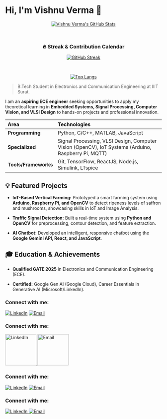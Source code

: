 # Hi, I'm Vishnu Verma 👋


<div align="center">
  
[![Vishnu Verma's GitHub Stats](https://github-readme-stats.vercel.app/api?username=itsVishnu101&show_icons=true&theme=tokyonight)](https://github.com/itsVishnu101)

<br>

### 🔥 Streak & Contribution Calendar

[![GitHub Streak](https://git-hub-streak-stats.vercel.app/?user=itsVishnu101&theme=tokyonight)](https://git.io/streak-stats)


<br>

[![Top Langs](https://github-readme-stats.vercel.app/api/top-langs/?username=itsVishnu101&layout=compact&theme=tokyonight)](https://github.com/itsVishnu101)

</div>


> B.Tech Student in Electronics and Communication Engineering at IIIT Surat.



I am an **aspiring ECE engineer** seeking opportunities to apply my theoretical learning in **Embedded Systems, Signal Processing, Computer Vision, and VLSI Design** to hands-on projects and professional innovation.

| Area | Technologies |
| :--- | :--- |
| **Programming** | Python, C/C++, MATLAB, JavaScript |
| **Specialized** | Signal Processing, VLSI Design, Computer Vision (OpenCV), IoT Systems (Arduino, Raspberry Pi, MQTT) |
| **Tools/Frameworks** | Git, TensorFlow, ReactJS, Node.js, Simulink, LTspice |


## 💡 Featured Projects

* **IoT-Based Vertical Farming:** Prototyped a smart farming system using **Arduino, Raspberry Pi, and OpenCV** to detect ripeness levels of saffron and mushrooms, showcasing skills in IoT and Image Analysis.

* **Traffic Signal Detection:** Built a real-time system using **Python and OpenCV** for preprocessing, contour detection, and feature extraction.

* **AI Chatbot:** Developed an intelligent, responsive chatbot using the **Google Gemini API, React, and JavaScript**.



## 🎓 Education & Achievements

* **Qualified GATE 2025** in Electronics and Communication Engineering (ECE).

* **Certified:** Google Gen AI (Google Cloud), Career Essentials in Generative AI (Microsoft/LinkedIn).

 ### Connect with me:

[![LinkedIn](https://img.shields.io/badge/LINKEDIN-0077B5?style=for-the-badge&logo=linkedin&labelColor=0077B5&logoColor=white)](https://www.linkedin.com/in/its-vishnu-verma/)
[![Email](https://img.shields.io/badge/EMAIL-D14836?style=for-the-badge&logo=gmail&labelColor=D14836&logoColor=white)](mailto:ui22ec86@iiitsurat.ac.in)

### Connect with me:

<a href="https://www.linkedin.com/in/its-vishnu-verma/" target="_blank">
  <img src="https://upload.wikimedia.org/wikipedia/commons/thumb/8/86/LinkedIn_logo_PNG7.png/300px-LinkedIn_logo_PNG7.png" alt="LinkedIn" width="100"/>
</a>
<a href="mailto:ui22ec86@iiitsurat.ac.in" target="_blank">
  <img src="https://upload.wikimedia.org/wikipedia/commons/4/4e/Gmail_icon_%282020%29.svg" alt="Email" width="100"/>
</a>


### Connect with me:

[![LinkedIn](https://img.shields.io/badge/LinkedIn-0A66C2?style=for-the-badge&logo=linkedin)](https://www.linkedin.com/in/its-vishnu-verma/)
[![Email](https://img.shields.io/badge/Email-D14836?style=for-the-badge&logo=gmail)](mailto:ui22ec86@iiitsurat.ac.in)

### Connect with me:

<a href="https://www.linkedin.com/in/its-vishnu-verma/" target="_blank">
  <img src="https://img.shields.io/badge/-LinkedIn-0A66C2?stle=for-the-badge&logo=linkedin&logoColor=blue" alt="LinkedIn"/>
</a>
<a href="mailto:ui22ec86@iiitsurat.ac.in" target="_blank">
  <img src="https://img.shields.io/badge/-Email-D14836?stle=for-the-badge&logo=gmail&logoColor=red" alt="Email"/>
</a>
